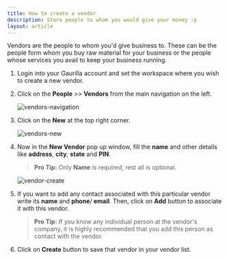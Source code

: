 ```yaml
---
title: How to create a vendor
description: Store people to whom you would give your money :p
layout: article
---
```

Vendors are the people to whom you'd give business to. These can be the people form whom you buy raw material for your business or the people whose services you avail to keep your business running.

1. Login into your Gaurilla account and set the workspace where you wish to create a new vendor.

2. Click on the **People** >> **Vendors** from the main navigation on the left.
	
	![vendors-navigation]()

3. Click on the **New** at the top right corner.

	![vendors-new]()

4. Now in the **New Vendor** pop up window, fill the **name** and other details like **address**, **city**, **state** and **PIN**.
	
	> **Pro Tip:** Only **Name** is required, rest all is optional.

	![vendor-create]()

5. If you want to add any contact associated with this particular vendor write its **name** and **phone**/ **email**. Then, click on **Add** button to associate it with this vendor.
	
	> **Pro Tip:** If you know any individual person at the vendor's company, it is highly recommended that you add this person as contact with the vendor.

6. Click on **Create** button to save that vendor in your vendor list.